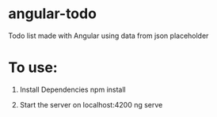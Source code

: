 # angular-todo
Todo list made with Angular using data from json placeholder

# To use: 
1. Install Dependencies
npm install

2. Start the server on localhost:4200
ng serve

